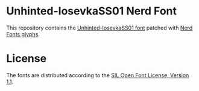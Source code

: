# Unhinted-IosevkaSS01 Nerd Font
This repository contains the [Unhinted-IosevkaSS01 font](https://github.com/be5invis/Iosevka) patched with [Nerd Fonts glyphs](https://github.com/ryanoasis/nerd-fonts).

# License
The fonts are distributed according to the [SIL Open Font License, Version 1.1](LICENSE).
